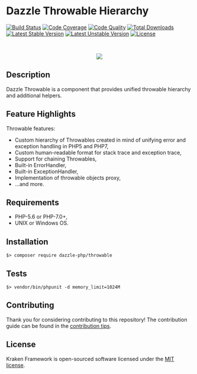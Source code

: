 # Dazzle Throwable Hierarchy

[![Build Status](https://travis-ci.org/dazzle-php/throwable.svg)](https://travis-ci.org/dazzle-php/throwable)
[![Code Coverage](https://scrutinizer-ci.com/g/dazzle-php/throwable/badges/coverage.png?b=master)](https://scrutinizer-ci.com/g/dazzle-php/throwable/?branch=master)
[![Code Quality](https://scrutinizer-ci.com/g/dazzle-php/throwable/badges/quality-score.png?b=master)](https://scrutinizer-ci.com/g/dazzle-php/throwable/?branch=master)
[![Total Downloads](https://poser.pugx.org/dazzle-php/throwable/downloads)](https://packagist.org/packages/dazzle-php/throwable) 
[![Latest Stable Version](https://poser.pugx.org/dazzle-php/throwable/v/stable)](https://packagist.org/packages/dazzle-php/throwable) 
[![Latest Unstable Version](https://poser.pugx.org/dazzle-php/throwable/v/unstable)](https://packagist.org/packages/dazzle-php/throwable) 
[![License](https://poser.pugx.org/dazzle-php/throwable/license)](https://packagist.org/packages/dazzle-php/throwable/license)

<br>
<p align="center">
<img src="https://avatars0.githubusercontent.com/u/29509136?v=3&s=150" />
</p>

## Description

Dazzle Throwable is a component that provides unified throwable hierarchy and additional helpers.

## Feature Highlights

Throwable features:

* Custom hierarchy of Throwables created in mind of unifying error and exception handling in PHP5 and PHP7,
* Custom human-readable format for stack trace and exception trace,
* Support for chaining Throwables,
* Built-in ErrorHandler,
* Built-in ExceptionHandler,
* Implementation of throwable objects proxy,
* ...and more.

## Requirements

* PHP-5.6 or PHP-7.0+,
* UNIX or Windows OS.

## Installation

```
$> composer require dazzle-php/throwable
```

## Tests

```
$> vendor/bin/phpunit -d memory_limit=1024M
```

## Contributing

Thank you for considering contributing to this repository! The contribution guide can be found in the [contribution tips][1].

## License

Kraken Framework is open-sourced software licensed under the [MIT license][2].

[1]: https://github.com/dazzle-php/throwable/blob/master/CONTRIBUTING.md
[2]: http://opensource.org/licenses/MIT
